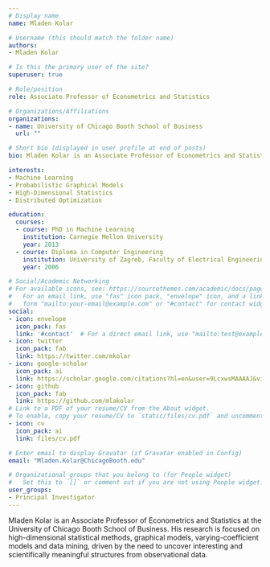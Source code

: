 ```yaml
---
# Display name
name: Mladen Kolar

# Username (this should match the folder name)
authors:
- Mladen Kolar

# Is this the primary user of the site?
superuser: true

# Role/position
role: Associate Professor of Econometrics and Statistics

# Organizations/Affiliations
organizations:
- name: University of Chicago Booth School of Business
  url: ""

# Short bio (displayed in user profile at end of posts)
bio: Mladen Kolar is an Associate Professor of Econometrics and Statistics at the University of Chicago Booth School of Business. His research is focused on high-dimensional statistical methods, graphical models, varying-coefficient models and data mining, driven by the need to uncover interesting and scientifically meaningful structures from observational data.

interests:
- Machine Learning
- Probabilistic Graphical Models
- High-Dimensional Statistics
- Distributed Optimization

education:
  courses:
  - course: PhD in Machine Learning
    institution: Carnegie Mellon University
    year: 2013
  - course: Diploma in Computer Engineering
    institution: University of Zagreb, Faculty of Electrical Engineering and Computing
    year: 2006

# Social/Academic Networking
# For available icons, see: https://sourcethemes.com/academic/docs/page-builder/#icons
#   For an email link, use "fas" icon pack, "envelope" icon, and a link in the
#   form "mailto:your-email@example.com" or "#contact" for contact widget.
social:
- icon: envelope
  icon_pack: fas
  link: '#contact'  # For a direct email link, use "mailto:test@example.org".
- icon: twitter
  icon_pack: fab
  link: https://twitter.com/mkolar
- icon: google-scholar
  icon_pack: ai
  link: https://scholar.google.com/citations?hl=en&user=9LcxwsMAAAAJ&view_op=list_works&sortby=pubdate
- icon: github
  icon_pack: fab
  link: https://github.com/mlakolar
# Link to a PDF of your resume/CV from the About widget.
# To enable, copy your resume/CV to `static/files/cv.pdf` and uncomment the lines below.
- icon: cv
  icon_pack: ai
  link: files/cv.pdf

# Enter email to display Gravatar (if Gravatar enabled in Config)
email: "Mladen.Kolar@ChicagoBooth.edu"

# Organizational groups that you belong to (for People widget)
#   Set this to `[]` or comment out if you are not using People widget.
user_groups:
- Principal Investigator
---
```


Mladen Kolar is an Associate Professor of Econometrics and Statistics at the University of Chicago Booth School of Business. His research is focused on high-dimensional statistical methods, graphical models, varying-coefficient models and data mining, driven by the need to uncover interesting and scientifically meaningful structures from observational data.
